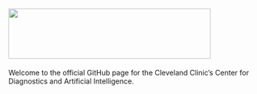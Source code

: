# <a href="https://my.clevelandclinic.org/departments/pathology/depts/artificial-intelligence-data-science"><img src="https://my.clevelandclinic.org/-/scassets/images/org/logo/logo-ccf.svg?h=48&la=en&w=300&hash=F5231F16526C9ED33D180771275ED4B7E42C2018" width="400" height="100" /></a>

Welcome to the official GitHub page for the Cleveland Clinic’s Center for Diagnostics and Artificial Intelligence.
